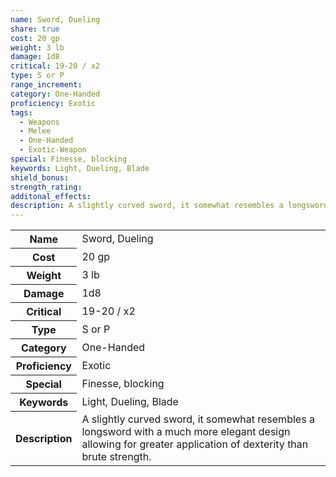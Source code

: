 ```yaml
---
name: Sword, Dueling
share: true
cost: 20 gp
weight: 3 lb
damage: 1d8
critical: 19-20 / x2
type: S or P
range_increment: 
category: One-Handed
proficiency: Exotic
tags:
  - Weapons
  - Melee
  - One-Handed
  - Exotic-Weapon
special: Finesse, blocking
keywords: Light, Dueling, Blade
shield_bonus: 
strength_rating: 
additonal_effects: 
description: A slightly curved sword, it somewhat resembles a longsword with a much more elegant design allowing for greater application of dexterity than brute strength.
---
```


<p><span style="overflow-x: auto;"><table><tbody><tr><th>Name</th><td>Sword, Dueling</td></tr><tr><th>Cost</th><td>20 gp</td></tr><tr><th>Weight</th><td>3 lb</td></tr><tr><th>Damage</th><td>1d8</td></tr><tr><th>Critical</th><td>19-20 / x2</td></tr><tr><th>Type</th><td>S or P</td></tr><tr><th>Category</th><td>One-Handed</td></tr><tr><th>Proficiency</th><td>Exotic</td></tr><tr><th>Special</th><td>Finesse, blocking</td></tr><tr><th>Keywords</th><td>Light, Dueling, Blade</td></tr><tr><th>Description</th><td>A slightly curved sword, it somewhat resembles a longsword with a much more elegant design allowing for greater application of dexterity than brute strength.</td></tr></tbody></table></span></p>